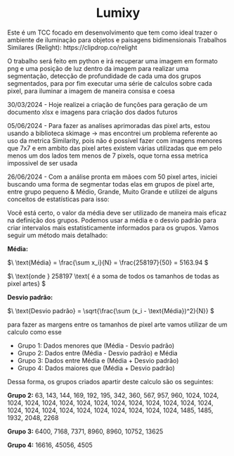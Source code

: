 <h1 align="center">Lumixy</h1>

<p>Este é um TCC focado em desenvolvimento que tem como ideal trazer o ambiente de iluminação para objetos e paisagens bidimensionais
Trabalhos Similares (Relight): https://clipdrop.co/relight</p>

<p> O trabalho será feito em python e irá recuperar uma imagem em formato png e uma posição de luz dentro da imagem para realizar uma segmentação, detecção de profundidade de cada uma dos grupos segmentados, para por fim executar uma série de calculos sobre cada pixel, para iluminar a imagem de maneira consisa e coesa</p>

<p>30/03/2024 - Hoje realizei a criação de funções para geração de um documento xlsx e imagens para criação dos dados futuros</p>

<p>05/06/2024 - Para fazer as analíses aprimoradas das pixel arts, estou usando a biblioteca skimage -> mas encontrei um problema referente ao uso da metrica Similarity, pois não é possível fazer com imagens menores que 7x7 e em ambito das pixel artes existem várias utilizadas que em pelo menos um dos lados tem menos de 7 pixels, oque torna essa metrica impossivel de ser usada </p>

<p>26/06/2024 - Com a análise pronta em mãoes com 50 pixel artes, iniciei buscando uma forma de segmentar todas elas em grupos de pixel arte, entre grupo pequeno & Médio, Grande, Muito Grande e utilizei de alguns conceitos de estatísticas para isso:</p>
Você está certo, o valor da média deve ser utilizado de maneira mais eficaz na definição dos grupos. Podemos usar a média e o desvio padrão para criar intervalos mais estatisticamente informados para os grupos. Vamos seguir um método mais detalhado:

**Média:**

$\ \text{Média} = \frac{\sum x_i}{N} = \frac{258197}{50} = 5163.94 \$

$\ \text{onde } 258197 \text{ é a soma de todos os tamanhos de todas as pixel artes} \$

**Desvio padrão:**

$\ \text{Desvio padrão} = \sqrt{\frac{\sum (x_i - \text{Média})^2}{N}} \$

para fazer as margens entre os tamanhos de pixel arte vamos utilizar de um calculo como esse

- Grupo 1: Dados menores que (Média - Desvio padrão)
- Grupo 2: Dados entre (Média - Desvio padrão) e Média
- Grupo 3: Dados entre Média e (Média + Desvio padrão)
- Grupo 4: Dados maiores que (Média + Desvio padrão)

Dessa forma, os grupos criados apartir deste calculo são os seguintes:

**Grupo 2:**
63, 143, 144, 169, 192, 195, 342, 360, 567, 957, 960, 1024, 1024, 1024, 1024, 1024, 1024, 1024, 1024, 1024, 1024, 1024, 1024, 1024, 1024, 1024, 1024, 1024, 1024, 1024, 1024, 1024, 1024, 1024, 1024, 1485, 1485, 1932, 2048, 2268

**Grupo 3:**
6400, 7168, 7371, 8960, 8960, 10752, 13625

**Grupo 4:**
16616, 45056, 4505
